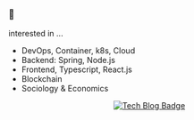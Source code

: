 ### 🚀
interested in ...   
- DevOps, Container, k8s, Cloud
- Backend: Spring, Node.js
- Frontend, Typescript, React.js
- Blockchain
- Sociology & Economics  

<div align=center>

[![Tech Blog Badge](http://img.shields.io/badge/-Personal%20blog-black?style=flat-square&logo=github&link=https://iamle.sh/)](https://lesh.kr) 

</div>

